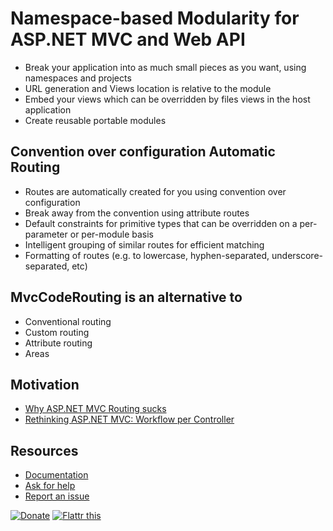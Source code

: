 ﻿Namespace-based Modularity for ASP.NET MVC and Web API
======================================================

- Break your application into as much small pieces as you want, using namespaces and projects
- URL generation and Views location is relative to the module
- Embed your views which can be overridden by files views in the host application
- Create reusable portable modules

Convention over configuration Automatic Routing
-----------------------------------------------
- Routes are automatically created for you using convention over configuration
- Break away from the convention using attribute routes
- Default constraints for primitive types that can be overridden on a per-parameter or per-module basis
- Intelligent grouping of similar routes for efficient matching
- Formatting of routes (e.g. to lowercase, hyphen-separated, underscore-separated, etc)

MvcCodeRouting is an alternative to
-----------------------------------
- Conventional routing
- Custom routing
- Attribute routing
- Areas

Motivation
----------
- [Why ASP.NET MVC Routing sucks](http://maxtoroq.github.io/2014/02/why-aspnet-mvc-routing-sucks.html)
- [Rethinking ASP.NET MVC: Workflow per Controller](http://maxtoroq.github.io/2013/02/aspnet-mvc-workflow-per-controller.html)

Resources
---------
- [Documentation](docs/README.md)
- [Ask for help](https://mvccoderouting.codeplex.com/discussions)
- [Report an issue](https://mvccoderouting.codeplex.com/workitem/list/basic)

[![Donate](https://www.paypalobjects.com/en_US/i/btn/btn_donate_SM.gif)](http://maxtoroq.github.io/p/donate.html) [![Flattr this](https://api.flattr.com/button/flattr-badge-large.png)](http://flattr.com/thing/1761230/MvcCodeRouting)
